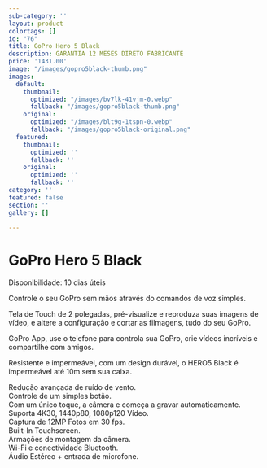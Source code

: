 ```yaml
---
sub-category: ''
layout: product
colortags: []
id: "76"
title: GoPro Hero 5 Black
description: GARANTIA 12 MESES DIRETO FABRICANTE
price: '1431.00'
image: "/images/gopro5black-thumb.png"
images:
  default:
    thumbnail:
      optimized: "/images/bv7lk-41vjm-0.webp"
      fallback: "/images/gopro5black-thumb.png"
    original:
      optimized: "/images/blt9g-1tspn-0.webp"
      fallback: "/images/gopro5black-original.png"
  featured:
    thumbnail:
      optimized: ''
      fallback: ''
    original:
      optimized: ''
      fallback: ''
category: ''
featured: false
section: ''
gallery: []

---
```

# GoPro Hero 5 Black

Disponibilidade: 10 dias úteis

Controle o seu GoPro sem mãos através do comandos de voz simples.  
  
Tela de Touch de 2 polegadas, pré-visualize e reproduza suas imagens de vídeo, e altere a configuração e cortar as filmagens, tudo do seu GoPro.   
  
GoPro App, use o telefone para controla sua GoPro, crie vídeos incríveis e compartilhe com amigos.   
  
Resistente e impermeável, com um design durável, o HERO5 Black é impermeável até 10m sem sua caixa.   
  
Redução avançada de ruído de vento.   
Controle de um simples botão.   
Com um único toque, a câmera e começa a gravar automaticamente.   
Suporta 4K30, 1440p80, 1080p120 Vídeo.   
Captura de 12MP Fotos em 30 fps.  
Built-In Touchscreen.   
Armações de montagem da câmera.   
Wi-Fi e conectividade Bluetooth.   
Áudio Estéreo + entrada de microfone.